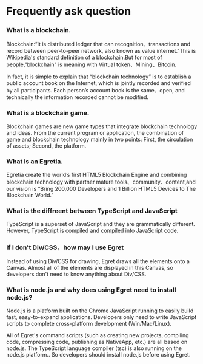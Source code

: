 #  Frequently ask question

### What is a blockchain.

Blockchain:“It is distributed ledger that can recognition、transactions and record between peer-to-peer network, also known as value internet."This is Wikipedia's standard definition of a blockchain.But for most of people,"blockchain" is meaning with Virtual token、Mining、Bitcoin.

In fact, it is simple to explain that “blockchain technology” is to establish a public account book on the Internet, which is jointly recorded and verified by all participants. Each person’s account book is the same、open, and technically the information recorded cannot be modified.

### What is a blockchain game.

Blockchain games are new game types that integrate blockchain technology and ideas. From the current program or application, the combination of game and blockchain technology mainly in two points: First, the circulation of assets; Second, the platform.

### What is an Egretia.

Egretia create the world’s first HTML5 Blockchain Engine  and combining blockchain technology with partner mature tools、community、content,and our vision is “Bring 200,000 Developers and 1 Billion HTML5 Devices to The Blockchain World.” 

### **What is the diffreent between TypeScript and JavaScript**

TypeScript is a superset of JavaScript and they are grammatically different. However, TypeScript is compiled and compiled into JavaScript code.

### **If I don't Div/CSS，how may I use Egret**

Instead of using Div/CSS for drawing, Egret draws all the elements onto a Canvas. Almost all of the elements are displayed in this Canvas, so developers don't need to know anything about Div/CSS.

### **What is node.js and why does using Egret need to install node.js?**

Node.js is a platform built on the Chrome JavaScript running to easily build fast, easy-to-expand applications. Developers only need to write JavaScript scripts to complete cross-platform development (Win/Mac/Linux).

All of Egret's command scripts (such as creating new projects, compiling code, compressing code, publishing as NativeApp, etc.) are all based on node.js. The TypeScript language compiler (tsc\) is also running on the node.js platform.. So developers should install node.js before using Egret.

